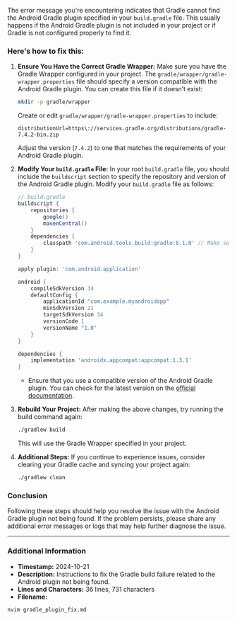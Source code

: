 The error message you're encountering indicates that Gradle cannot find the Android Gradle plugin specified in your `build.gradle` file. This usually happens if the Android Gradle plugin is not included in your project or if Gradle is not configured properly to find it.

### Here's how to fix this:

1. **Ensure You Have the Correct Gradle Wrapper:**
   Make sure you have the Gradle Wrapper configured in your project. The `gradle/wrapper/gradle-wrapper.properties` file should specify a version compatible with the Android Gradle plugin. You can create this file if it doesn’t exist:

   ```bash
   mkdir -p gradle/wrapper
   ```

   Create or edit `gradle/wrapper/gradle-wrapper.properties` to include:

   ```properties
   distributionUrl=https\://services.gradle.org/distributions/gradle-7.4.2-bin.zip
   ```

   Adjust the version (`7.4.2`) to one that matches the requirements of your Android Gradle plugin.

2. **Modify Your `build.gradle` File:**
   In your root `build.gradle` file, you should include the `buildscript` section to specify the repository and version of the Android Gradle plugin. Modify your `build.gradle` file as follows:

   ```groovy
   // build.gradle
   buildscript {
       repositories {
           google()
           mavenCentral()
       }
       dependencies {
           classpath 'com.android.tools.build:gradle:8.1.0' // Make sure this is the latest version
       }
   }

   apply plugin: 'com.android.application'

   android {
       compileSdkVersion 34
       defaultConfig {
           applicationId "com.example.myandroidapp"
           minSdkVersion 21
           targetSdkVersion 34
           versionCode 1
           versionName "1.0"
       }
   }

   dependencies {
       implementation 'androidx.appcompat:appcompat:1.3.1'
   }
   ```

   - Ensure that you use a compatible version of the Android Gradle plugin. You can check for the latest version on the [official documentation](https://developer.android.com/studio/releases/gradle-plugin).

3. **Rebuild Your Project:**
   After making the above changes, try running the build command again:

   ```bash
   ./gradlew build
   ```

   This will use the Gradle Wrapper specified in your project.

4. **Additional Steps:**
   If you continue to experience issues, consider clearing your Gradle cache and syncing your project again:

   ```bash
   ./gradlew clean
   ```

### Conclusion
Following these steps should help you resolve the issue with the Android Gradle plugin not being found. If the problem persists, please share any additional error messages or logs that may help further diagnose the issue.

---

### Additional Information
- **Timestamp:** 2024-10-21
- **Description:** Instructions to fix the Gradle build failure related to the Android plugin not being found.
- **Lines and Characters:** 36 lines, 731 characters
- **Filename:**
```bash
nvim gradle_plugin_fix.md
```
